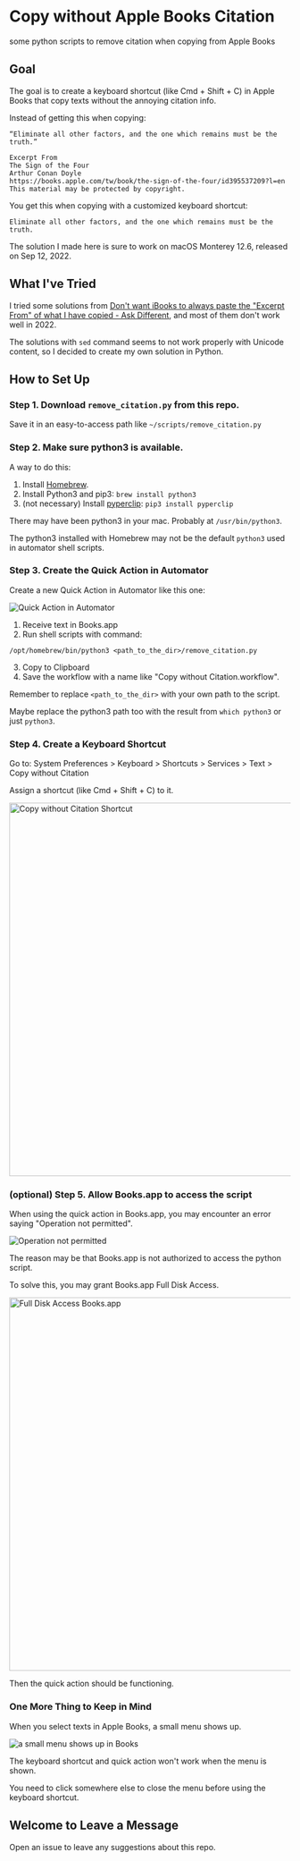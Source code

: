 # Copy without Apple Books Citation

some python scripts to remove citation when copying from Apple Books

## Goal

The goal is to create a keyboard shortcut (like Cmd + Shift + C) in Apple Books that copy texts without the annoying citation info.

Instead of getting this when copying:
```
“Eliminate all other factors, and the one which remains must be the truth.”

Excerpt From
The Sign of the Four
Arthur Conan Doyle
https://books.apple.com/tw/book/the-sign-of-the-four/id395537209?l=en
This material may be protected by copyright.
```

You get this when copying with a customized keyboard shortcut:
```
Eliminate all other factors, and the one which remains must be the truth.
```

The solution I made here is sure to work on macOS Monterey 12.6, released on Sep 12, 2022.

## What I've Tried

I tried some solutions from [Don't want iBooks to always paste the "Excerpt From" of what I have copied - Ask Different](https://apple.stackexchange.com/questions/137047/dont-want-ibooks-to-always-paste-the-excerpt-from-of-what-i-have-copied), and most of them don't work well in 2022.

The solutions with `sed` command seems to not work properly with Unicode content, so I decided to create my own solution in Python.

## How to Set Up

### Step 1. Download `remove_citation.py` from this repo.

Save it in an easy-to-access path like `~/scripts/remove_citation.py`

### Step 2. Make sure python3 is available.

A way to do this:

1. Install [Homebrew](https://brew.sh/).
2. Install Python3 and pip3: `brew install python3`
3. (not necessary) Install [pyperclip](https://pypi.org/project/pyperclip/): `pip3 install pyperclip`

There may have been python3 in your mac. Probably at `/usr/bin/python3`.

The python3 installed with Homebrew may not be the default `python3` used in automator shell scripts.

### Step 3. Create the Quick Action in Automator

Create a new Quick Action in Automator like this one:

![Quick Action in Automator](https://user-images.githubusercontent.com/6902276/197236129-acaa28ce-f7d7-4722-a61e-8f717eafec1f.png)

1. Receive text in Books.app
2. Run shell scripts with command:
  ```shell
  /opt/homebrew/bin/python3 <path_to_the_dir>/remove_citation.py
  ```
3. Copy to Clipboard
4. Save the workflow with a name like "Copy without Citation.workflow".

Remember to replace `<path_to_the_dir>` with your own path to the script.

Maybe replace the python3 path too with the result from `which python3` or just `python3`.

### Step 4. Create a Keyboard Shortcut

Go to: System Preferences > Keyboard > Shortcuts > Services > Text > Copy without Citation

Assign a shortcut (like Cmd + Shift + C) to it.

<img width="668" alt="Copy without Citation Shortcut" src="https://user-images.githubusercontent.com/6902276/197206078-eb63081a-3df1-4655-83fd-d2425fbd2ddf.png">

### (optional) Step 5. Allow Books.app to access the script

When using the quick action in Books.app, you may encounter an error saying "Operation not permitted".

![Operation not permitted](https://user-images.githubusercontent.com/6902276/197239819-c86b0af8-5ff0-455d-8777-a7ad9678db60.png)

The reason may be that Books.app is not authorized to access the python script.

To solve this, you may grant Books.app Full Disk Access.

<img width="668" alt="Full Disk Access Books.app" src="https://user-images.githubusercontent.com/6902276/197208143-6c1a35ab-0b40-4b45-8d3d-484ccf075184.png">

Then the quick action should be functioning.

### One More Thing to Keep in Mind

When you select texts in Apple Books, a small menu shows up.

![a small menu shows up in Books](https://user-images.githubusercontent.com/6902276/197212919-1068de68-d170-4bf5-8259-cdc55bce4f61.png)

The keyboard shortcut and quick action won't work when the menu is shown.

You need to click somewhere else to close the menu before using the keyboard shortcut.

## Welcome to Leave a Message

Open an issue to leave any suggestions about this repo.
